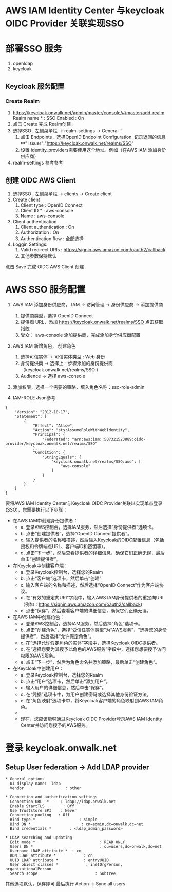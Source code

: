 # AWS IAM Identity Center 与keycloak OIDC Provider 关联实现SSO

# 部署SSO 服务
1. openldap
2. keycloak

##  Keycloak 服务配置 	

### Create Realm

1. https://keycloak.onwalk.net/admin/master/console/#/master/add-realm
  Realm name * : SSO
  Enabled : On
2. 点击 Create 完成 Realm创建， 
3. 选择SSO , 左侧菜单栏 -> realm-settings -> General ：
    1. 点击 Endpoints，选择OpenID Endpoint Configuration   记录返回的信息中” issuer":"https://keycloak.onwalk.net/realms/SSO"
    2. 设置 identity_providers需要使用这个地址。例如（在AWS IAM 添加身份供应商） 
4. realm-settings 参考参考

## 创建  OIDC AWS Client  
1. 选择SSO , 左侧菜单栏 -> clients -> Create client
2. Create client 
    1. Client type : OpenID Connect  
    2. Client ID *   :  aws-console
    3. Name          :  aws-console
3. Client authentication 
    1. Client authentication : On
    2. Authorization                : On
    3. Authentication flow    : 全部选择 
4. Loggin Settings: 
    1. Valid redirect URIs     : https://signin.aws.amazon.com/oauth2/callback
    2. 其他参数保持默认

点击 Save 完成 OIDC AWS Client 创建

# AWS SSO 服务配置 
1. AWS IAM 添加身份供应商， IAM -> 访问管理 -> 身份供应商 -> 添加提供商
    1. 提供商类型，选择  OpenID Connect
    2. 提供商 URL，添加  https://keycloak.onwalk.net/realms/SSO 点击获取指纹
    3. 受众： aws-console 
添加提供商，完成添加身份供应商配置

2. AWS IAM 新增角色， 创建角色
    1. 选择可信实体 -> 可信实体类型 : Web 身份
    2. 身份提供商 -> 选择上一步骤添加的身份提供商（keycloak.onwalk.net/realms/SSO ） 
    3. Audience ->  选择 aws-console
3. 添加权限，选择一个需要的策略，填入角色名称：sso-role-admin
4. IAM-ROLE Json参考
```
{
    "Version": "2012-10-17",
    "Statement": [
        {
            "Effect": "Allow",
            "Action": "sts:AssumeRoleWithWebIdentity",
            "Principal": {
                "Federated": "arn:aws:iam::507321523889:oidc-provider/keycloak.onwalk.net/realms/SSO"
            },
            "Condition": {
                "StringEquals": {
                    "keycloak.onwalk.net/realms/SSO:aud": [
                        "aws-console"
                    ]
                }
            }
        }
    ]
}
```


要将AWS IAM Identity Center与Keycloak OIDC Provider关联以实现单点登录(SSO)，您需要执行以下步骤：
* 在AWS IAM中创建身份提供者： 
    * a. 登录AWS控制台，选择IAM服务，然后选择“身份提供者”选项卡。 
    * b. 点击“创建提供者”，选择“OpenID Connect提供者”。 
    * c. 输入提供者的名称和描述，然后输入Keycloak的OIDC配置信息（包括授权和令牌端点URL、客户端ID和密钥等）。
    * d. 点击“下一步”，然后查看提供者的详细信息，确保它们正确无误，最后单击“创建提供者”。
* 在Keycloak中创建客户端： 
    * a. 登录Keycloak控制台，选择您的Realm
    * b. 点击“客户端”选项卡，然后单击“创建” 
    * c. 输入客户端的名称和描述，然后选择“OpenID Connect”作为客户端协议。
    * d. 在“有效的重定向URI”字段中，输入AWS IAM身份提供者的重定向URI（例如：https://signin.aws.amazon.com/oauth2/callback)
    * e. 点击“保存”，然后查看客户端的详细信息，确保它们正确无误。
* 在AWS IAM中创建角色： 
    * a. 登录AWS控制台，选择IAM服务，然后选择“角色”选项卡。 
    * b. 点击“创建角色”，选择“受信任实体类型”为“AWS服务”，“选择您的身份提供者”，然后选择“允许假定角色”。
    * c. 在“选择允许假定角色的实体”字段中，选择Keycloak OIDC提供者。 
    * d. 在“选择您要为其授予此角色的AWS服务”字段中，选择您想要授予访问权限的AWS服务。
    * e. 点击“下一步”，然后为角色命名并添加策略，最后单击“创建角色”。
* 在Keycloak中创建用户： 
    * a. 登录Keycloak控制台，选择您的Realm
    * b. 点击“用户”选项卡，然后单击“添加用户”。
    * c. 输入用户的详细信息，然后单击“保存”。
    * d. 在“凭据”选项卡中，为用户创建密码或选择其他身份验证方法。
    * e. 在“角色映射”选项卡中，将Keycloak客户端的角色映射到AWS IAM角色。  
    * 
    * 现在，您应该能够通过Keycloak OIDC Provider登录AWS IAM Identity Center并访问您授予的AWS服务。



# 登录 keycloak.onwalk.net

## Setup User federation -> Add LDAP provider

```
* General options
  UI display name:  ldap
  Vendor                  : other

* Connection and authentication settings
  Connection URL  *     : ldap://ldap.onwalk.net
  Enable StartTLS        : Off
  Use Truststore SPI    : Never
  Connection pooling   : Off
  Bind type *                   : simple
  Bind DN *                      : cn=admin,dc=onwalk,dc=net
  Bind credentials *        : <ldap_admin_password>
  
* LDAP searching and updating
  Edit mode *                            : READ ONLY
  Users DN *                             : ou=users,dc=onwalk,dc=net
  Username LDAP attribute *  : cn
  RDN LDAP attribute *            : cn
  UUID LDAP attribute *           : entryUUID
  User obiect classes *            : inetOrgPerson, organizationalPerson
  Search scope                         : Subtree
```	
其他选项默认，保存即可 最后执行 Action -> Sync all users
